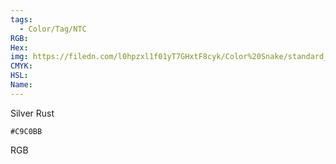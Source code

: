 ```yaml
---
tags:
  - Color/Tag/NTC
RGB:
Hex:
img: https://filedn.com/l0hpzxl1f01yT7GHxtF8cyk/Color%20Snake/standard_csv_to_svg//C9C0BB.svg
CMYK:
HSL:
Name:
---
```

Silver Rust
```palette
#C9C0BB
```
RGB
